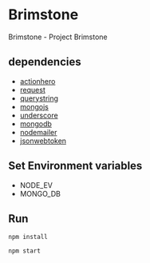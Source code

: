 Brimstone
================

Brimstone - Project Brimstone

dependencies
---
+ [actionhero](actionherojs.com)
+ [request](https://www.npmjs.org/package/request)
+ [querystring](https://www.npmjs.org/package/querystring)
+ [mongojs](https://www.npmjs.org/package/mongojs)
+ [underscore](https://www.npmjs.org/package/underscore)
+ [mongodb](https://www.npmjs.org/package/mongodb)
+ [nodemailer](https://www.npmjs.org/package/nodemailer)
+ [jsonwebtoken](https://www.npmjs.org/package/jsonwebtoken)   
  

Set Environment variables
---
+ NODE_EV
+ MONGO_DB

Run
---
`npm install`

`npm start`